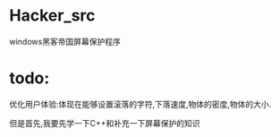 # Hacker_src
windows黑客帝国屏幕保护程序

# todo:

优化用户体验:体现在能够设置滚落的字符,下落速度,物体的密度,物体的大小.

但是首先,我要先学一下C++和补充一下屏幕保护的知识
